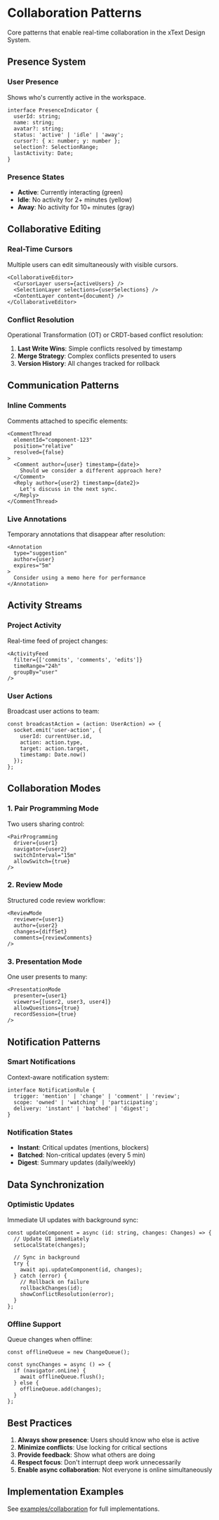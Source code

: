 # Collaboration Patterns

Core patterns that enable real-time collaboration in the xText Design System.

## Presence System

### User Presence
Shows who's currently active in the workspace.

```tsx
interface PresenceIndicator {
  userId: string;
  name: string;
  avatar?: string;
  status: 'active' | 'idle' | 'away';
  cursor?: { x: number; y: number };
  selection?: SelectionRange;
  lastActivity: Date;
}
```

### Presence States
- **Active**: Currently interacting (green)
- **Idle**: No activity for 2+ minutes (yellow)
- **Away**: No activity for 10+ minutes (gray)

## Collaborative Editing

### Real-Time Cursors
Multiple users can edit simultaneously with visible cursors.

```tsx
<CollaborativeEditor>
  <CursorLayer users={activeUsers} />
  <SelectionLayer selections={userSelections} />
  <ContentLayer content={document} />
</CollaborativeEditor>
```

### Conflict Resolution
Operational Transformation (OT) or CRDT-based conflict resolution:

1. **Last Write Wins**: Simple conflicts resolved by timestamp
2. **Merge Strategy**: Complex conflicts presented to users
3. **Version History**: All changes tracked for rollback

## Communication Patterns

### Inline Comments
Comments attached to specific elements:

```tsx
<CommentThread
  elementId="component-123"
  position="relative"
  resolved={false}
>
  <Comment author={user} timestamp={date}>
    Should we consider a different approach here?
  </Comment>
  <Reply author={user2} timestamp={date2}>
    Let's discuss in the next sync.
  </Reply>
</CommentThread>
```

### Live Annotations
Temporary annotations that disappear after resolution:

```tsx
<Annotation
  type="suggestion"
  author={user}
  expires="5m"
>
  Consider using a memo here for performance
</Annotation>
```

## Activity Streams

### Project Activity
Real-time feed of project changes:

```tsx
<ActivityFeed
  filter={['commits', 'comments', 'edits']}
  timeRange="24h"
  groupBy="user"
/>
```

### User Actions
Broadcast user actions to team:

```tsx
const broadcastAction = (action: UserAction) => {
  socket.emit('user-action', {
    userId: currentUser.id,
    action: action.type,
    target: action.target,
    timestamp: Date.now()
  });
};
```

## Collaboration Modes

### 1. Pair Programming Mode
Two users sharing control:

```tsx
<PairProgramming
  driver={user1}
  navigator={user2}
  switchInterval="15m"
  allowSwitch={true}
/>
```

### 2. Review Mode
Structured code review workflow:

```tsx
<ReviewMode
  reviewer={user1}
  author={user2}
  changes={diffSet}
  comments={reviewComments}
/>
```

### 3. Presentation Mode
One user presents to many:

```tsx
<PresentationMode
  presenter={user1}
  viewers={[user2, user3, user4]}
  allowQuestions={true}
  recordSession={true}
/>
```

## Notification Patterns

### Smart Notifications
Context-aware notification system:

```tsx
interface NotificationRule {
  trigger: 'mention' | 'change' | 'comment' | 'review';
  scope: 'owned' | 'watching' | 'participating';
  delivery: 'instant' | 'batched' | 'digest';
}
```

### Notification States
- **Instant**: Critical updates (mentions, blockers)
- **Batched**: Non-critical updates (every 5 min)
- **Digest**: Summary updates (daily/weekly)

## Data Synchronization

### Optimistic Updates
Immediate UI updates with background sync:

```tsx
const updateComponent = async (id: string, changes: Changes) => {
  // Update UI immediately
  setLocalState(changes);
  
  // Sync in background
  try {
    await api.updateComponent(id, changes);
  } catch (error) {
    // Rollback on failure
    rollbackChanges(id);
    showConflictResolution(error);
  }
};
```

### Offline Support
Queue changes when offline:

```tsx
const offlineQueue = new ChangeQueue();

const syncChanges = async () => {
  if (navigator.onLine) {
    await offlineQueue.flush();
  } else {
    offlineQueue.add(changes);
  }
};
```

## Best Practices

1. **Always show presence**: Users should know who else is active
2. **Minimize conflicts**: Use locking for critical sections
3. **Provide feedback**: Show what others are doing
4. **Respect focus**: Don't interrupt deep work unnecessarily
5. **Enable async collaboration**: Not everyone is online simultaneously

## Implementation Examples

See [examples/collaboration](../docs/examples/collaboration) for full implementations.